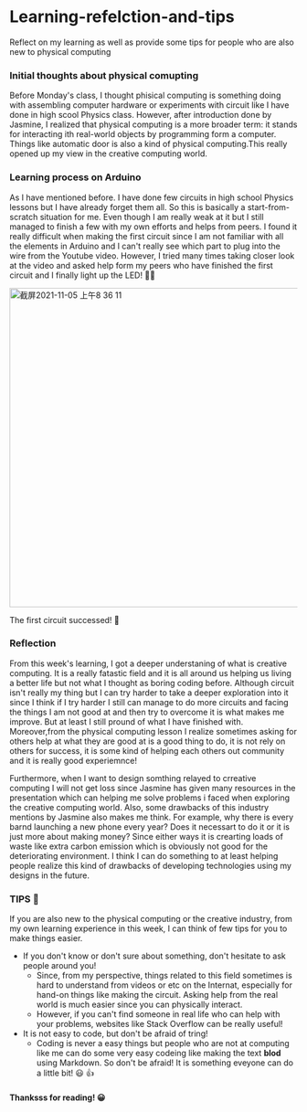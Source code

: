 # Learning-refelction-and-tips

Reflect on my learning as well as provide some tips for people who are also new to physical computing


### Initial thoughts about physical comupting

Before Monday's class, I thought phisical computing is something doing with assembling computer hardware or experiments with circuit like I have done in high scool Physics class. However, after introduction done by Jasmine, I realized that physical computing is a more broader term: it stands for interacting ith real-world objects by programming form a computer. Things like automatic door is also a kind of physical computing.This really opened up my view in the creative computing world.




### Learning process on Arduino

As I have mentioned before. I have done few circuits in high school Physics lessons but I have already forget them all. So this is basically a start-from-scratch situation for me. Even though I am really weak at it but I still managed to finish a few with my own efforts and helps from peers. I found it really difficult when making the first circuit since I am not familiar with all the elements in Arduino and I can't really see which part to plug into the wire from the Youtube video. However, I tried many times taking closer look at the video and asked help form my peers who have finished the first circuit and I finally light up the LED! 🥳🥳

<img width="559" alt="截屏2021-11-05 上午8 36 11" src="https://user-images.githubusercontent.com/93761307/140488332-a1b6139b-97c1-4489-9e81-596b4e47b657.png">

The first circuit successed! 🙌




### Reflection

From this week's learning, I got a deeper understaning of what is creative computing. It is a really fatastic field and it is all around us helping us living a better life but not what I thought as boring coding before. Although circuit isn't really my thing but I can try harder to take a deeper exploration into it since I think if I try harder I still can manage to do more circuits and facing the things I am not good at and then try to overcome it is what makes me improve. But at least I still pround of what I have finished with. Moreover,from the physical computing lesson I realize sometimes asking for others help at what they are good at is a good thing to do, it is not rely on others for success, it is some kind of helping each others out community and it is really good experiemnce! 

Furthermore, when I want to design somthing relayed to crreative computing I will not get loss since Jasmine has given many resources in the presentation which can helping me solve problems i faced when exploring the creative computing world. Also, some drawbacks of this industry mentions by Jasmine also makes me think. For example, why there is every barnd launching a new phone every year? Does it necessart to do it or it is just more about making money? Since either ways it is crearting loads of waste like extra carbon emission which is obviously not good for the deteriorating environment. I think I can do something to at least helping people realize this kind of drawbacks of developing technologies using my designs in the future.




### TIPS 👏

If you are also new to the physical computing or the creative industry, from my own learning experience in this week, I can think of few tips for you to make things easier.
- If you don't know or don't sure about something, don't hesitate to ask people around you!
    - Since, from my perspective, things related to this field sometimes is hard to understand from videos or etc on the Internat, especially for hand-on things like making the circuit. Asking help from the real world is much easier since you can physically interact.
    - However, if you can't find someone in real life who can help with your problems, websites like Stack Overflow can be really useful!
- It is not easy to code, but don't be afraid of tring!
    - Coding is never a easy things but people who are not at computing like me can do some very easy codeing like making the text **blod** using Markdown. So don't be afraid! It is something eveyone can do a little bit! 😃 👍




#### Thanksss for reading! 😀
